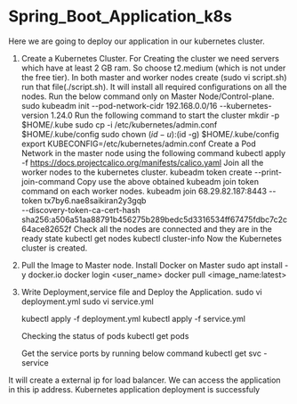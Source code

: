 # Spring_Boot_Application_k8s
Here we are going to deploy our application in our kubernetes cluster.

1. Create a Kubernetes Cluster.
    For Creating the cluster we need servers which have at least 2 GB ram. So choose t2.medium (which is not under the free tier).
    In both master and worker nodes create (sudo vi script.sh) run that file(./script.sh). It will install all required configurations on all the nodes.
    Run the below command only on Master Node/Control-plane.
        sudo kubeadm init --pod-network-cidr 192.168.0.0/16 --kubernetes-version 1.24.0
    Run the following command to start the cluster
        mkdir -p $HOME/.kube
        sudo cp -i /etc/kubernetes/admin.conf $HOME/.kube/config
        sudo chown $(id -u):$(id -g) $HOME/.kube/config
        export KUBECONFIG=/etc/kubernetes/admin.conf
    Create a Pod Network in the master node using the following command
        kubectl apply -f https://docs.projectcalico.org/manifests/calico.yaml
    Join all the worker nodes to the kubernetes cluster.
        kubeadm token create --print-join-command
    Copy use the above obtained kubeadm join token command on each worker nodes.
        kubeadm join 68.29.82.187:8443 --token tx7by6.nae8saikiran2y3gqb \
        --discovery-token-ca-cert-hash sha256:a506a51aa88791b456275b289bedc5d3316534ff67475fdbc7c2c64ace82652f
    Check all the nodes are connected and they are in the ready state
        kubectl get nodes
        kubectl cluster-info
    Now the Kubernetes cluster is created.

2. Pull the Image to Master node.
    Install Docker on Master
        sudo apt install -y docker.io
        docker login <user_name> <Password>
        docker pull <image_name:latest>

3. Write Deployment,service file and Deploy the Application.
    sudo vi deployment.yml
    sudo vi service.yml

    kubectl apply -f deployment.yml
    kubectl apply -f service.yml

    Checking the status of pods
        kubectl get pods
    
    Get the service ports by running below command
        kubectl get svc <name-of-service>-service

It will create a external ip for load balancer. We can access the application in this ip address. Kubernetes application deployment is successfuly